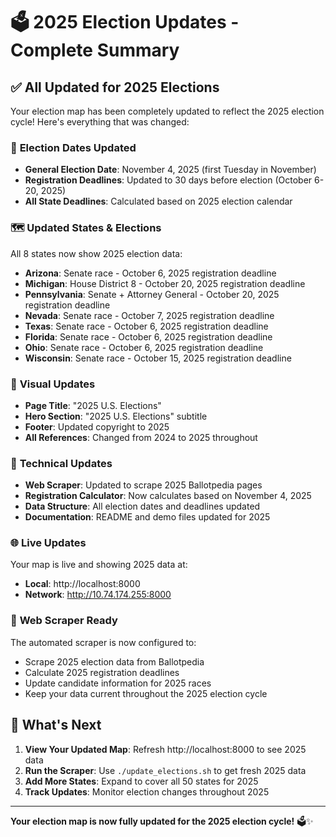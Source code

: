 # 🗳️ 2025 Election Updates - Complete Summary

## ✅ **All Updated for 2025 Elections**

Your election map has been completely updated to reflect the 2025 election cycle! Here's everything that was changed:

### 📅 **Election Dates Updated**
- **General Election Date**: November 4, 2025 (first Tuesday in November)
- **Registration Deadlines**: Updated to 30 days before election (October 6-20, 2025)
- **All State Deadlines**: Calculated based on 2025 election calendar

### 🗺️ **Updated States & Elections**
All 8 states now show 2025 election data:
- **Arizona**: Senate race - October 6, 2025 registration deadline
- **Michigan**: House District 8 - October 20, 2025 registration deadline  
- **Pennsylvania**: Senate + Attorney General - October 20, 2025 registration deadline
- **Nevada**: Senate race - October 7, 2025 registration deadline
- **Texas**: Senate race - October 6, 2025 registration deadline
- **Florida**: Senate race - October 6, 2025 registration deadline
- **Ohio**: Senate race - October 6, 2025 registration deadline
- **Wisconsin**: Senate race - October 15, 2025 registration deadline

### 🎨 **Visual Updates**
- **Page Title**: "2025 U.S. Elections"
- **Hero Section**: "2025 U.S. Elections" subtitle
- **Footer**: Updated copyright to 2025
- **All References**: Changed from 2024 to 2025 throughout

### 🔧 **Technical Updates**
- **Web Scraper**: Updated to scrape 2025 Ballotpedia pages
- **Registration Calculator**: Now calculates based on November 4, 2025
- **Data Structure**: All election dates and deadlines updated
- **Documentation**: README and demo files updated for 2025

### 🌐 **Live Updates**
Your map is live and showing 2025 data at:
- **Local**: http://localhost:8000
- **Network**: http://10.74.174.255:8000

### 🔄 **Web Scraper Ready**
The automated scraper is now configured to:
- Scrape 2025 election data from Ballotpedia
- Calculate 2025 registration deadlines
- Update candidate information for 2025 races
- Keep your data current throughout the 2025 election cycle

## 🎯 **What's Next**

1. **View Your Updated Map**: Refresh http://localhost:8000 to see 2025 data
2. **Run the Scraper**: Use `./update_elections.sh` to get fresh 2025 data
3. **Add More States**: Expand to cover all 50 states for 2025
4. **Track Updates**: Monitor election changes throughout 2025

---

**Your election map is now fully updated for the 2025 election cycle!** 🗳️✨
